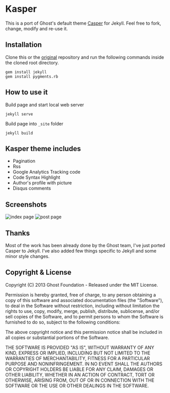 # Kasper

This is a port of Ghost's default theme [Casper](https://github.com/tryghost/casper) for Jekyll.
Feel free to fork, change, modify and re-use it.

## Installation
Clone this or the [original](https://github.com/rosario/kasper) repository and run the following commands inside the cloned root directory.

    gem install jekyll
    gem install pygments.rb

## How to use it

Build page and start local web server

    jekyll serve

Build page into `_site` folder

    jekyll build

## Kasper theme includes

* Pagination
* Rss
* Google Analytics Tracking code
* Code Syntax Highlight
* Author's profile with picture
* Disqus comments

## Screenshots

![index page](https://raw.github.com/rosario/kasper/master/assets/images/kasper-theme-index.png)
![post page](https://raw.github.com/rosario/kasper/master/assets/images/kasper-theme-post.png)


## Thanks

Most of the work has been already done by the Ghost team, I've just ported Casper to Jekyll.
I've also added few things specific to Jekyll and some minor style changes.

## Copyright & License

Copyright (C) 2013 Ghost Foundation - Released under the MIT License.

Permission is hereby granted, free of charge, to any person obtaining a copy of this software and associated documentation files (the "Software"), to deal in the Software without restriction, including without limitation the rights to use, copy, modify, merge, publish, distribute, sublicense, and/or sell copies of the Software, and to permit persons to whom the Software is furnished to do so, subject to the following conditions:

The above copyright notice and this permission notice shall be included in all copies or substantial portions of the Software.

THE SOFTWARE IS PROVIDED "AS IS", WITHOUT WARRANTY OF ANY KIND, EXPRESS OR IMPLIED, INCLUDING BUT NOT LIMITED TO THE WARRANTIES OF MERCHANTABILITY, FITNESS FOR A PARTICULAR PURPOSE AND
NONINFRINGEMENT. IN NO EVENT SHALL THE AUTHORS OR COPYRIGHT HOLDERS BE LIABLE FOR ANY CLAIM, DAMAGES OR OTHER LIABILITY, WHETHER IN AN ACTION OF CONTRACT, TORT OR OTHERWISE, ARISING FROM, OUT OF OR IN CONNECTION WITH THE SOFTWARE OR THE USE OR OTHER DEALINGS IN THE SOFTWARE.
